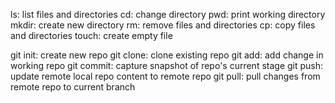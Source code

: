 ls: list files and directories
cd: change directory
pwd: print working directory
mkdir: create new directory
rm: remove files and directories
cp: copy files and directories
touch: create empty file

git init: create new repo
git clone: clone existing repo
git add: add change in working repo
git commit: capture snapshot of repo's current stage
git push: update remote local repo content to remote repo
git pull: pull changes from remote repo to current branch

